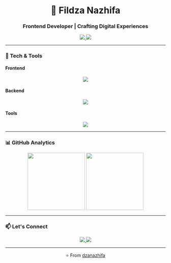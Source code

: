 <div align="center">
  
# 🚀 Fildza Nazhifa

### **Frontend Developer** | Crafting Digital Experiences

<p>
  <a href="https://www.linkedin.com/in/dzanazhifa/">
    <img src="https://img.shields.io/badge/LinkedIn-0077B5?style=for-the-badge&logo=linkedin&logoColor=white" />
  </a>
  <a href="mailto:fildzanazhifautomo@gmail.com">
    <img src="https://img.shields.io/badge/Gmail-D14836?style=for-the-badge&logo=gmail&logoColor=white" />
  </a>
</p>

</div>

---

### 🚀 Tech & Tools

#### **Frontend**
<div align="center">
  <img src="https://skillicons.dev/icons?i=js,tailwind,html,css,bootstrap" />
</div>

#### **Backend**
<div align="center">
  <img src="https://skillicons.dev/icons?i=python,mysql,php,kotlin,flutter" />
</div>

#### **Tools**
<div align="center">
  <img src="https://skillicons.dev/icons?i=git,vscode,figma,postman,github" />
</div>

---

### 📊 GitHub Analytics

<div align="center">
  <img height="180em" src="https://github-readme-stats.vercel.app/api?username=naazhiifa&show_icons=true&theme=radical&hide_border=true" />
  <img height="180em" src="https://github-readme-stats.vercel.app/api/top-langs/?username=naazhiifa&layout=compact&theme=radical&hide_border=true" />
</div>

---

### 📫 Let's Connect

<div align="center">
  <a href="https://www.linkedin.com/in/dzanazhifa/">
    <img src="https://skillicons.dev/icons?i=linkedin" />
  </a>
  <a href="mailto:fildzanazhifautomo@gmail.com">
    <img src="https://skillicons.dev/icons?i=gmail" />
  </a>
</div>

---

<div align="center">
  ⭐️ From <a href="https://github.com/naazhiifa">dzanazhifa</a>
</div>
